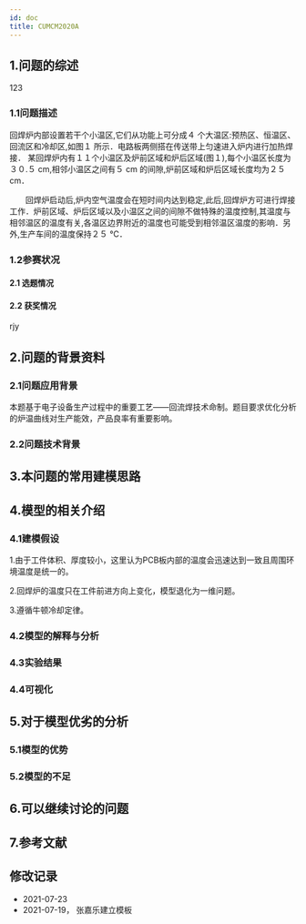 ```yaml
---
id: doc
title: CUMCM2020A   
---           
```

## 1.问题的综述
123
### 1.1问题描述  

回焊炉内部设置若干个小温区,它们从功能上可分成４ 个大温区:预热区、恒温区、回流区和冷却区,如图１ 所示．电路板两侧搭在传送带上匀速进入炉内进行加热焊接．
某回焊炉内有１１个小温区及炉前区域和炉后区域(图１),每个小温区长度为３０.５ cm,相邻小温区之间有５ cm 的间隙,炉前区域和炉后区域长度均为２５ cm．

　　回焊炉启动后,炉内空气温度会在短时间内达到稳定,此后,回焊炉方可进行焊接工作．炉前区域、炉后区域以及小温区之间的间隙不做特殊的温度控制,其温度与相邻温区的温度有关,各温区边界附近的温度也可能受到相邻温区温度的影响．另外,生产车间的温度保持２５ ℃．

### 1.2参赛状况
#### 2.1 选题情况
#### 2.2 获奖情况
rjy

## 2.问题的背景资料
### 2.1问题应用背景
本题基于电子设备生产过程中的重要工艺——回流焊技术命制。题目要求优化分析的炉温曲线对生产能效，产品良率有重要影响。
### 2.2问题技术背景


## 3.本问题的常用建模思路

## 4.模型的相关介绍
### 4.1建模假设

1.由于工件体积、厚度较小，这里认为PCB板内部的温度会迅速达到一致且周围环境温度是统一的。

2.回焊炉的温度只在工件前进方向上变化，模型退化为一维问题。

3.遵循牛顿冷却定律。

### 4.2模型的解释与分析


### 4.3实验结果

### 4.4可视化


## 5.对于模型优劣的分析

### 5.1模型的优势


### 5.2模型的不足
## 6.可以继续讨论的问题


## 7.参考文献


## 修改记录
- 2021-07-23
- 2021-07-19， 张嘉乐建立模板

